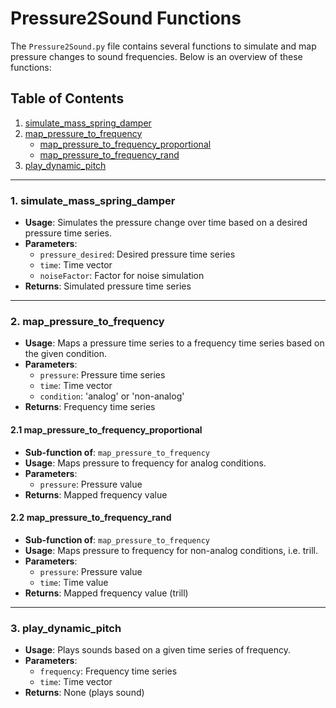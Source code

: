 # Pressure2Sound Functions

The `Pressure2Sound.py` file contains several functions to simulate and map pressure changes to sound frequencies. Below is an overview of these functions:

## Table of Contents
1. [simulate_mass_spring_damper](#simulate_mass_spring_damper)
2. [map_pressure_to_frequency](#map_pressure_to_frequency)
    - [map_pressure_to_frequency_proportional](#map_pressure_to_frequency_proportional)
    - [map_pressure_to_frequency_rand](#map_pressure_to_frequency_rand)
3. [play_dynamic_pitch](#play_dynamic_pitch)

---

### 1. simulate_mass_spring_damper

- **Usage**: Simulates the pressure change over time based on a desired pressure time series.
- **Parameters**: 
    - `pressure_desired`: Desired pressure time series
    - `time`: Time vector
    - `noiseFactor`: Factor for noise simulation
- **Returns**: Simulated pressure time series

---

### 2. map_pressure_to_frequency

- **Usage**: Maps a pressure time series to a frequency time series based on the given condition.
- **Parameters**: 
    - `pressure`: Pressure time series
    - `time`: Time vector
    - `condition`: 'analog' or 'non-analog'
- **Returns**: Frequency time series

#### 2.1 map_pressure_to_frequency_proportional

- **Sub-function of**: `map_pressure_to_frequency`
- **Usage**: Maps pressure to frequency for analog conditions.
- **Parameters**: 
    - `pressure`: Pressure value
- **Returns**: Mapped frequency value

#### 2.2 map_pressure_to_frequency_rand

- **Sub-function of**: `map_pressure_to_frequency`
- **Usage**: Maps pressure to frequency for non-analog conditions, i.e. trill.
- **Parameters**: 
    - `pressure`: Pressure value
    - `time`: Time value
- **Returns**: Mapped frequency value (trill)

---

### 3. play_dynamic_pitch

- **Usage**: Plays sounds based on a given time series of frequency.
- **Parameters**: 
    - `frequency`: Frequency time series
    - `time`: Time vector
- **Returns**: None (plays sound)

